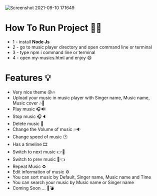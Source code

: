 ![Screenshot 2021-09-10 171649](https://user-images.githubusercontent.com/89915857/132855408-e32d0866-cd07-428a-9c6b-4db401c87e0d.png)
# How To Run Project 📌📍
- 1 - install **Node Js**
- 2 - go to music player directory and open command line or terminal
- 3 - type npm i command line or terminal
- 4 - open my-musics.html and enjoy 😄
# Features 💡
- Very nice theme 😜🔥
- Upload your music in music player with Singer name, Music name, Music cover 🎶🎵
- Play music 🎧🔊
- Stop music 🎧🔈
- Delete music 🔌
- Change the Volume of music 🎶🔉
- Change speed of music 🕐
- Has a timeline 🎞
- Switch to next music 👉🎵
- Switch to prev music 🎵👈
- Repeat Music ♻
- Edit information of music ⚙
- You can sort music by Default, Singer name, Music name and Time 
- You can search your music by Music name or Singer name 
- Coming Soon ... 🔐💣
